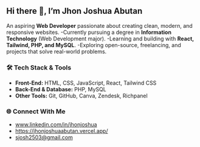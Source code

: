 ## Hi there 👋, I’m Jhon Joshua Abutan

An aspiring **Web Developer** passionate about creating clean, modern, and responsive websites.
-Currently pursuing a degree in **Information Technology** (Web Development major).
-Learning and building with **React, Tailwind, PHP, and MySQL**.
-Exploring open-source, freelancing, and projects that solve real-world problems.

### 🛠️ Tech Stack & Tools 

- **Front-End:** HTML, CSS, JavaScript, React, Tailwind CSS
- **Back-End & Database:** PHP, MySQL
- **Other Tools:** Git, GitHub, Canva, Zendesk, Richpanel
 
### 🌐 Connect With Me 
- www.linkedin.com/in/jhonjoshua
- https://jhonjoshuaabutan.vercel.app/
- sjosh2503@gmail.com
